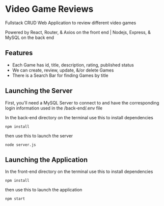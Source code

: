 # Video Game Reviews

Fullstack CRUD Web Application to review different video games

Powered by React, Router, & Axios on the front end | Nodejs, Express, & MySQL on the back end

## Features

- Each Game has id, title, description, rating, published status
- We can create, review, update, &/or delete Games
- There is a Search Bar for finding Games by title

## Launching the Server

First, you'll need a MySQL Server to connect to and have the corresponding login information used in the /back-end/.env file

In the back-end directory on the terminal use this to install dependencies

    npm install

then use this to launch the server

    node server.js

## Launching the Application

In the front-end directory on the terminal use this to install dependencies

    npm install

then use this to launch the application

    npm start
